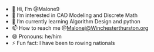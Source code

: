 - 👋 Hi, I’m @Malone9
- 👀 I’m interested in CAD Modeling and Discrete Math 
- 🌱 I’m currently learning Algorithm Design and python 
- 📫 How to reach me @Malonej@Winchesterthurston.org
- 😄 Pronouns: he/him
- ⚡ Fun fact: I have been to rowing nationals 

<!---
Malone9/Malone9 is a ✨ special ✨ repository because its `README.md` (this file) appears on your GitHub profile.
You can click the Preview link to take a look at your changes.
--->
